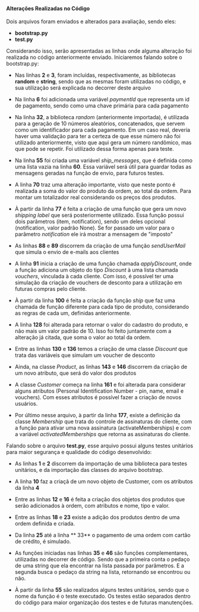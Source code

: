#### Alterações Realizadas no Código


Dois arquivos foram enviados e alterados para avaliação, sendo eles:
  - **bootstrap.py**
  - **test.py**

Considerando isso, serão apresentadas as linhas onde alguma alteração foi realizada no código anteriormente enviado. Iniciaremos falando sobre o bootstrap.py:

  - Nas linhas **2** e **3**, foram incluídas, respectivamente, as bibliotecas **random** e **string**,
  sendo que as mesmas foram utilizadas no código, e sua utilização será explicada no decorrer deste arquivo

  - Na linha **6** foi adicionada uma variável *paymentId* que representa um id de pagamento, sendo como uma chave primária para cada pagamento
  
  - Na linha **32**, a biblioteca *random* (anteriormente importada), é utilizada para a geração de 10 números aleatórios, concatenados, que servem como um identificador para cada pagamento. Em um caso real, deveria haver uma validação para ter a certeza de que esse número não foi utilizado anteriormente, visto que aqui gera um número randômico, mas que pode se repetir. Foi utilizado dessa forma apenas para teste.
  
  - Na linha **55** foi criada uma variável *ship_messages*, que é definida como uma lista vazia na linha **60**. Essa variável será útil para guardar todas as mensagens geradas na função de envio, para futuros testes.
  
  - A linha **70** traz uma alteração importante, visto que neste ponto é realizada a soma do valor do produto da ordem, ao total da ordem. Para montar um totalizador real considerando os preços dos produtos.
  
  - À partir da linha **77** é feita a criação de uma função que gera um novo *shipping label* que será posteriormente utilizado. Essa função possui dois parâmetros (item, notification), sendo um deles opcional (notification, valor padrão None). Se for passado um valor para o parâmetro *notification* ele irá mostrar a mensagem de "imposto"
  
  - As linhas **88** e **89** discorrem da criação de uma função *sendUserMail* que simula o envio de e-mails aos clientes
  
  - A linha **91** inicia a criação de uma função chamada *applyDiscount*, onde a função adiciona um objeto do tipo *Discount* à uma lista chamada *vouchers*, vinculada à cada cliente. Com isso, é possível ter uma simulação da criação de vouchers de desconto para a utilização em futuras compras pelo cliente.
  
  - À partir da linha **100** é feita a criação da função *ship*  que faz uma chamada de função diferente para cada tipo de produto, considerando as regras de cada um, definidas anteriormente.
  
  - A linha **128** foi alterada para retornar o valor do cadastro do produto, e não mais um valor padrão de 10. Isso foi feito juntamente com a alteração já citada, que soma o valor ao total da ordem.
  
  - Entre as linhas **130** e **136** temos a criação de uma classe *Discount* que trata das variáveis que simulam um voucher de desconto
  
  - Ainda, na classe *Product*, as linhas **143** e **146** discorrem da criação de um novo atributo, que será do valor dos produtos
  
  - A classe *Customer* começa na linha **161** e foi alterada para considerar alguns atributos (Personal Identification Number - pin, name, email e vouchers). Com esses atributos é possível fazer a criação de novos usuários.
  
  - Por último nesse arquivo, à partir da linha **177**, existe a definição da classe *Membership* que trata do controle de assinaturas do cliente, com a função para ativar uma nova assinatura (activateMemberships) e com a variável *activatedMemberships* que retorna as assinaturas do cliente.
  
  
  
Falando sobre o arquivo **test.py**, esse arquivo possui alguns testes unitários para maior segurança e qualidade do código desenvolvido:
  - As linhas **1** e **2** discorrem da importação de uma biblioteca para testes unitários, e da importação das classes do arquivo bootstrap.
  
  - A linha **10** faz a criaçã de um novo objeto de Customer, com os atributos da linha **4**
  
  - Entre as linhas **12** e **16** é feita a criação dos objetos dos produtos que serão adicionados à ordem, com atributos e nome, tipo e valor.
  
  - Entre as linhas **18** e **23** existe a adição dos produtos dentro de uma ordem definida e criada.
  
  - Da linha **25** até a linha ** 33** o pagamento de uma ordem com cartão de crédito, é simulado.

- As funções iniciadas nas linhas **35** e **46** são funções complementares, utilizadas no decorrer de código. Sendo que a primeira conta o pedaço de uma string que ela encontrar na lista passada por parâmetros. E a segunda busca o pedaço da string na lista, retornando se encontrou ou não.

-  À partir da linha **55** são realizados alguns testes unitários, sendo que o nome da função é o teste executado. Os testes estão separados dentro do código para maior organização dos testes e de futuras manutenções.